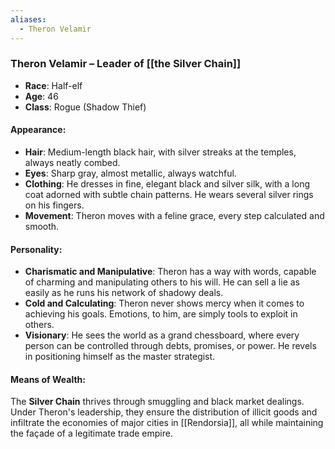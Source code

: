 ```yaml
---
aliases:
  - Theron Velamir
---
```

### **Theron Velamir – Leader of [[the Silver Chain]]**

- **Race**: Half-elf
- **Age**: 46
- **Class**: Rogue (Shadow Thief)

#### **Appearance**:

- **Hair**: Medium-length black hair, with silver streaks at the temples, always neatly combed.
- **Eyes**: Sharp gray, almost metallic, always watchful.
- **Clothing**: He dresses in fine, elegant black and silver silk, with a long coat adorned with subtle chain patterns. He wears several silver rings on his fingers.
- **Movement**: Theron moves with a feline grace, every step calculated and smooth.

#### **Personality**:

- **Charismatic and Manipulative**: Theron has a way with words, capable of charming and manipulating others to his will. He can sell a lie as easily as he runs his network of shadowy deals.
- **Cold and Calculating**: Theron never shows mercy when it comes to achieving his goals. Emotions, to him, are simply tools to exploit in others.
- **Visionary**: He sees the world as a grand chessboard, where every person can be controlled through debts, promises, or power. He revels in positioning himself as the master strategist.

#### **Means of Wealth**:

The **Silver Chain** thrives through smuggling and black market dealings. Under Theron's leadership, they ensure the distribution of illicit goods and infiltrate the economies of major cities in [[Rendorsia]], all while maintaining the façade of a legitimate trade empire.